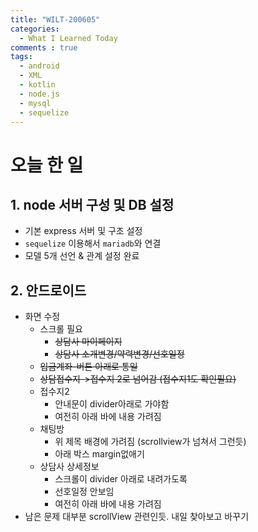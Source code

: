 ```yaml
---
title: "WILT-200605"
categories:
  - What I Learned Today
comments : true
tags:
  - android
  - XML
  - kotlin
  - node.js
  - mysql
  - sequelize
---
```


# 오늘 한 일


## 1. node 서버 구성 및 DB 설정
- 기본 express 서버 및 구조 설정
- `sequelize` 이용해서 `mariadb`와 연결
- 모델 5개 선언 & 관계 설정 완료<br>


## 2. 안드로이드
- 화면 수정
  - 스크롤 필요
    - ~~상담사 마이페이지~~
    - ~~상담사 소개변경/약력변경/선호일정~~
  - ~~입금계좌-버튼 아래로 통일~~
  - ~~상담접수지->접수지 2로 넘어감 (접수지1도 확인필요)~~
  - 접수지2
    - 안내문이 divider아래로 가야함
    - 여전히 아래 바에 내용 가려짐
  - 채팅방
    - 위 제목 배경에 가려짐 (scrollview가 넘쳐서 그런듯)
    - 아래 박스 margin없애기
  - 상담사 상세정보
    - 스크롤이 divider 아래로 내려가도록
    - 선호일정 안보임
    - 여전히 아래 바에 내용 가려짐
- 남은 문제 대부분 scrollView 관련인듯. 내일 찾아보고 바꾸기





